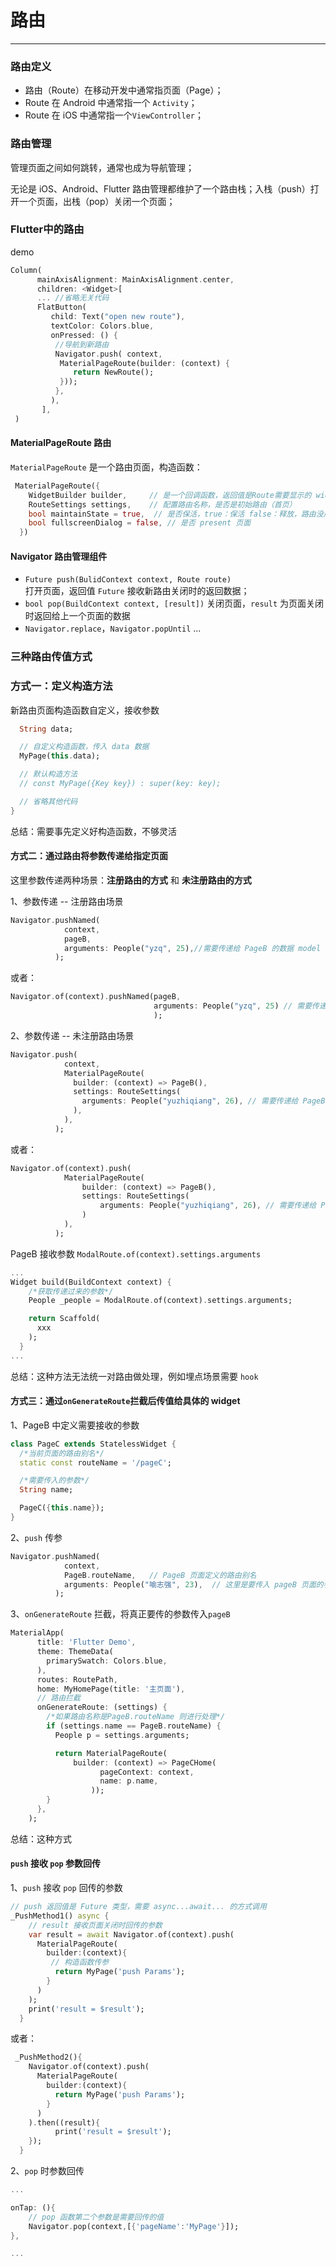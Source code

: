 # 路由

---

### 路由定义

* 路由（Route）在移动开发中通常指页面（Page）；
* Route 在 Android 中通常指一个 `Activity`；
* Route 在 iOS 中通常指一个`ViewController`；

### 路由管理

管理页面之间如何跳转，通常也成为导航管理；

无论是 iOS、Android、Flutter 路由管理都维护了一个路由栈；入栈（push）打开一个页面，出栈（pop）关闭一个页面；

### Flutter中的路由

demo

```dart
Column(
      mainAxisAlignment: MainAxisAlignment.center,
      children: <Widget>[
      ... //省略无关代码
      FlatButton(
         child: Text("open new route"),
         textColor: Colors.blue,
         onPressed: () {
          //导航到新路由   
          Navigator.push( context,
           MaterialPageRoute(builder: (context) {
              return NewRoute();
           }));
          },
         ),
       ],
 )
```

#### MaterialPageRoute 路由

`MaterialPageRoute` 是一个路由页面，构造函数：

```dart
 MaterialPageRoute({
    WidgetBuilder builder,     // 是一个回调函数，返回值是Route需要显示的 widget
    RouteSettings settings,    // 配置路由名称，是否是初始路由（首页）
    bool maintainState = true,  // 是否保活，true：保活 false：释放，路由没用的时候是否资源， 场景是什么 ？？？
    bool fullscreenDialog = false, // 是否 present 页面
  })
```

#### Navigator 路由管理组件

* `Future push(BulidContext context, Route route)`  
   打开页面，返回值 `Future` 接收新路由关闭时的返回数据；
* `bool pop(BuildContext context, [result])`
  关闭页面，`result` 为页面关闭时返回给上一个页面的数据 
* `Navigator.replace`，`Navigator.popUntil` ...

### 三种路由传值方式

### 方式一：定义构造方法

新路由页面构造函数自定义，接收参数

```dart
  String data;

  // 自定义构造函数，传入 data 数据
  MyPage(this.data);

  // 默认构造方法
  // const MyPage({Key key}) : super(key: key);  

  // 省略其他代码
}
```

总结：需要事先定义好构造函数，不够灵活

#### 方式二：通过路由将参数传递给指定页面

这里参数传递两种场景：**注册路由的方式** 和 **未注册路由的方式**

1、参数传递 -- 注册路由场景

```dart
Navigator.pushNamed(
            context,
            pageB,
            arguments: People("yzq", 25),//需要传递给 PageB 的数据 model
          );
```

或者：

```dart
Navigator.of(context).pushNamed(pageB, 
                                arguments: People("yzq", 25) // 需要传递给 PageB 的数据 model
                                );
```

2、参数传递 -- 未注册路由场景

```dart
Navigator.push(
            context,
            MaterialPageRoute(
              builder: (context) => PageB(),
              settings: RouteSettings(
                arguments: People("yuzhiqiang", 26), // 需要传递给 PageB 的数据 model
              ),
            ),
          );
```

或者：

```dart
Navigator.of(context).push(
            MaterialPageRoute(
                builder: (context) => PageB(),
                settings: RouteSettings(
                    arguments: People("yuzhiqiang", 26), // 需要传递给 PageB 的数据 model
                )
            ),
          );
```

PageB 接收参数 `ModalRoute.of(context).settings.arguments`

```dart
...
Widget build(BuildContext context) {
    /*获取传递过来的参数*/
    People _people = ModalRoute.of(context).settings.arguments;

    return Scaffold(
      xxx
    );
  }
...
```

总结：这种方法无法统一对路由做处理，例如埋点场景需要 `hook`

#### 方式三：通过`onGenerateRoute`**拦截后传值给具体的 widget**

1、PageB 中定义需要接收的参数

```dart
class PageC extends StatelessWidget {
  /*当前页面的路由别名*/
  static const routeName = '/pageC';

  /*需要传入的参数*/
  String name;

  PageC({this.name});
}
```

2、`push` 传参

```dart
Navigator.pushNamed(
            context,
            PageB.routeName,   // PageB 页面定义的路由别名
            arguments: People("喻志强", 23),  // 这里是要传入 pageB 页面的参数，但是不一定是 pageB 中定义的
          );
```

3、`onGenerateRoute` 拦截，将真正要传的参数传入`pageB`

```dart
MaterialApp(
      title: 'Flutter Demo',
      theme: ThemeData(
        primarySwatch: Colors.blue,
      ),
      routes: RoutePath,
      home: MyHomePage(title: '主页面'),
      // 路由拦截
      onGenerateRoute: (settings) {
        /*如果路由名称是PageB.routeName 则进行处理*/
        if (settings.name == PageB.routeName) {
          People p = settings.arguments;

          return MaterialPageRoute(
              builder: (context) => PageCHome(
                    pageContext: context,
                    name: p.name,
                  ));
        }
      },
    );
```

总结：这种方式

#### `push` 接收 `pop` 参数回传

1、`push` 接收 `pop` 回传的参数

```dart
// push 返回值是 Future 类型，需要 async...await... 的方式调用
_PushMethod1() async {
    // result 接收页面关闭时回传的参数
    var result = await Navigator.of(context).push(
      MaterialPageRoute(
        builder:(context){
         // 构造函数传参
          return MyPage('push Params');
        }
      )
    );
    print('result = $result');
  }
```

或者：

```dart
 _PushMethod2(){
    Navigator.of(context).push(
      MaterialPageRoute(
        builder:(context){
          return MyPage('push Params');
        }
      )
    ).then((result){
          print('result = $result');
    });
  }
```

2、`pop` 时参数回传

```dart
...

onTap: (){
    // pop 函数第二个参数是需要回传的值
    Navigator.pop(context,[{'pageName':'MyPage'}]);
},

...
```



